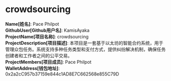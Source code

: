 # crowdsourcing

**Name[姓名]**: Pace Philpot  
**GithubUser[Github用户名]**: KamisAyaka  
**ProjectName[项目名称]**: crowdsourcing  
**ProjectDescription[项目描述]**: 本项目是一套基于以太坊的智能合约系统，用于管理众包任务。系统支持多种任务类型和支付方式，提供纠纷解决机制，确保任务创建者和工作者之间的公平交易。  
**ProjectMembers[项目成员]**: Pace Philpot  
**WalletAddress[钱包地址]**: 0x2a2cC957b37159e844c1AD8E7C662568e855C79D